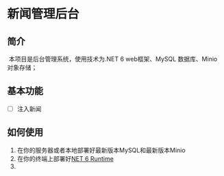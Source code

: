 # 新闻管理后台

## 简介

​	本项目是后台管理系统，使用技术为.NET 6 web框架、MySQL 数据库、Minio 对象存储；

## 基本功能

- [ ] 注入新闻

## 如何使用

1. 在你的服务器或者本地部署好最新版本MySQL和最新版本Minio
2. 在你的终端上部署好[NET 6 Runtime](https://dotnet.microsoft.com/zh-cn/download)
3. 